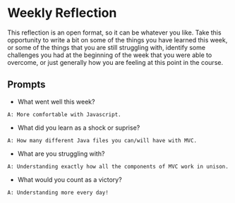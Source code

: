 # Weekly Reflection
This reflection is an open format, so it can be whatever you like. Take this opportunity to write a bit on some of the things you have learned this week, or some of the things that you are still struggling with, identify some challenges you had at the beginning of the week that you were able to overcome, or just generally how you are feeling at this point in the course.

## Prompts
- What went well this week?

`A: More comfortable with Javascript.`

- What did you learn as a shock or suprise?

`A: How many different Java files you can/will have with MVC.`
- What are you struggling with?

`A: Understanding exactly how all the components of MVC work in unison.`

- What would you count as a victory?

`A: Understanding more every day!`